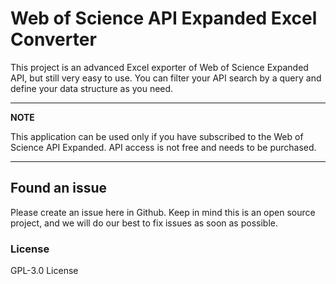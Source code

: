 # Web of Science API Expanded Excel Converter

This project is an advanced Excel exporter of Web of Science Expanded API, but still very easy to use. You can filter your API search by a query and define your data structure as you need.

---
**NOTE**

This application can be used only if you have subscribed to the Web of Science API Expanded. API access is not free and needs to be purchased.

---

## Found an issue
Please create an issue here in Github. Keep in mind this is an open source project, and we will do our best to fix issues as soon as possible.

### License 
GPL-3.0 License
